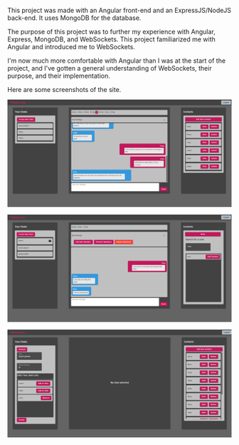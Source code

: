 This project was made with an Angular front-end and an ExpressJS/NodeJS back-end. It uses MongoDB for the database.

The purpose of this project was to further my experience with Angular, Express, MongoDB, and WebSockets. This project familiarized me with Angular and introduced me to WebSockets. 

I'm now much more comfortable with Angular than I was at the start of the project, and I've gotten a general understanding of WebSockets, their purpose, and their implementation.

Here are some screenshots of the site.

!["screenshot of the main page"](https://github.com/mmcqueen92/mean-chat/blob/main/docs/mean-chat-1.png?raw=true)

!["screenshot of the add new contact component, unread message icon"](https://github.com/mmcqueen92/mean-chat/blob/main/docs/mean-chat-2.png?raw=true)

!["screenshot of the create group chat component, no chat selected, contacts scroll"](https://github.com/mmcqueen92/mean-chat/blob/main/docs/mean-chat-3.png?raw=true)